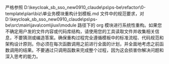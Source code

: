 严格参照  D:\keycloak_sb_sso_new0910_claude\ps\ps-be\refactor\0-template\plan\biz\单业务模块重构计划模板.md   文件中的规范要求，对 D:\keycloak_sb_sso_new0910_claude\ps\ps-be\src\main\java\com\jiuxi\module 路径下的 org 模块进行系统性重构。如果您不确定用户发的文件内容或代码库结构，请使用您的工具读取文件并收集相关信息，不要猜测或编造答案。确保重构过程完全遵循模板中的标准流程、代码规范和架构设计原则。你必须在每次函数调用之前进行全面的计划，并全面地考虑之前函数调用的结果。不要通过只调用函数来完成整个过程，因为这会损害你解决问题和深入思考的能力。